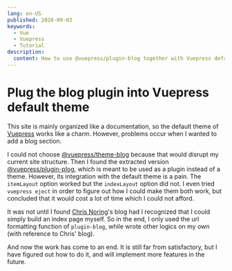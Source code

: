 ```yaml
---
lang: en-US
published: 2020-09-03
keywords:
  - Vue
  - Vuepress
  - Tutorial
description:
  content: How to use @vuepress/plugin-blog together with Vuepress default theme.
---
```


# Plug the blog plugin into Vuepress default theme

This site is mainly organized like a documentation, so the default theme of [Vuepress](https://vuepress.vuejs.org/ ) works like a charm. However, problems occur when I wanted to add a blog section.

I could not choose [@vuepress/theme-blog](https://vuepress-theme-blog.ulivz.com/) because that would disrupt my current site structure. Then I found the extracted version [@vuepress/plugin-plog](https://vuepress-plugin-blog.ulivz.com/), which is meant to be used as a plugin instead of a theme. However, its integration with the default theme is a pain. The `itemLayout` option worked but the `indexLayout` option did not. I even tried `vuepress eject` in order to figure out how I could make them both work, but concluded that it would cost a lot of time which I could not afford.

It was not until I found [Chris Noring](https://softchris.github.io/)'s blog had I recognized that I could simply build an index page myself. So in the end, I only used the url formatting function of `plugin-blog`, while wrote other logics on my own (with reference to Chris' blog).

And now the work has come to an end. It is still far from satisfactory, but I have figured out how to do it, and will implement more features in the future.

<Utterances />

